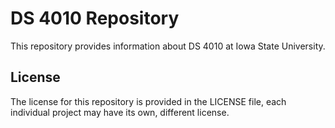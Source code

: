 # DS 4010 Repository

This repository provides information about DS 4010 at Iowa State University. 


## License

The license for this repository is provided in the LICENSE file, 
each individual project may have its own, different license. 
